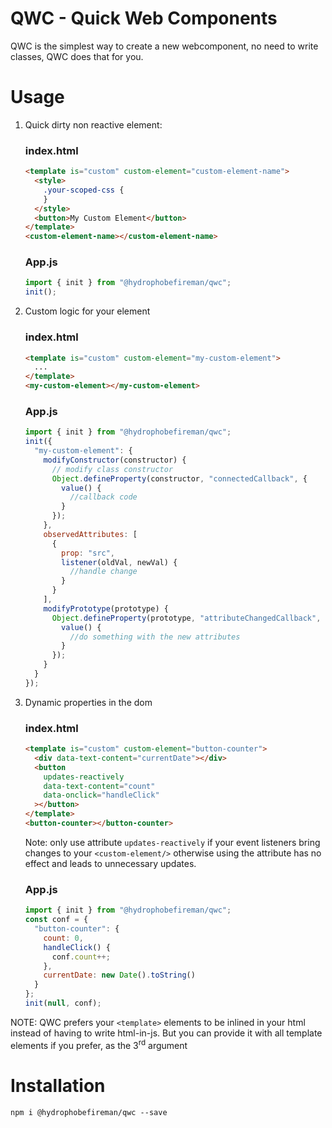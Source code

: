 # QWC - Quick Web Components

QWC is the simplest way to create a new webcomponent, no need to write classes, QWC does that for you.

# Usage

1. Quick dirty non reactive element:
   ### index.html
   ```html
   <template is="custom" custom-element="custom-element-name">
     <style>
       .your-scoped-css {
       }
     </style>
     <button>My Custom Element</button>
   </template>
   <custom-element-name></custom-element-name>
   ```
   ### App.js
   ```javascript
   import { init } from "@hydrophobefireman/qwc";
   init();
   ```
2. Custom logic for your element
   ### index.html
   ```html
   <template is="custom" custom-element="my-custom-element">
     ...
   </template>
   <my-custom-element></my-custom-element>
   ```
   ### App.js
   ```javascript
   import { init } from "@hydrophobefireman/qwc";
   init({
     "my-custom-element": {
       modifyConstructor(constructor) {
         // modify class constructor
         Object.defineProperty(constructor, "connectedCallback", {
           value() {
             //callback code
           }
         });
       },
       observedAttributes: [
         {
           prop: "src",
           listener(oldVal, newVal) {
             //handle change
           }
         }
       ],
       modifyPrototype(prototype) {
         Object.defineProperty(prototype, "attributeChangedCallback", {
           value() {
             //do something with the new attributes
           }
         });
       }
     }
   });
   ```

3) Dynamic properties in the dom
   ### index.html
   ```html
   <template is="custom" custom-element="button-counter">
     <div data-text-content="currentDate"></div>
     <button
       updates-reactively
       data-text-content="count"
       data-onclick="handleClick"
     ></button>
   </template>
   <button-counter></button-counter>
   ```
   Note: only use attribute `updates-reactively` if your event listeners bring changes to your `<custom-element/>` otherwise using the attribute has no effect and leads to unnecessary updates.
   ### App.js
   ```javascript
   import { init } from "@hydrophobefireman/qwc";
   const conf = {
     "button-counter": {
       count: 0,
       handleClick() {
         conf.count++;
       },
       currentDate: new Date().toString()
     }
   };
   init(null, conf);
   ```

NOTE: QWC prefers your `<template>` elements to be inlined in your html instead of having to write html-in-js. But you can provide it with all template elements if you prefer, as the 3<sup>rd</sup> argument

# Installation

`npm i @hydrophobefireman/qwc --save`
